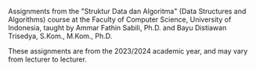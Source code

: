 Assignments from the "Struktur Data dan Algoritma" (Data Structures and Algorithms) course at the Faculty of Computer Science, University of Indonesia, taught by Ammar Fathin Sabili, Ph.D. and Bayu Distiawan Trisedya, S.Kom., M.Kom., Ph.D.

These assignments are from the 2023/2024 academic year, and may vary from lecturer to lecturer.
